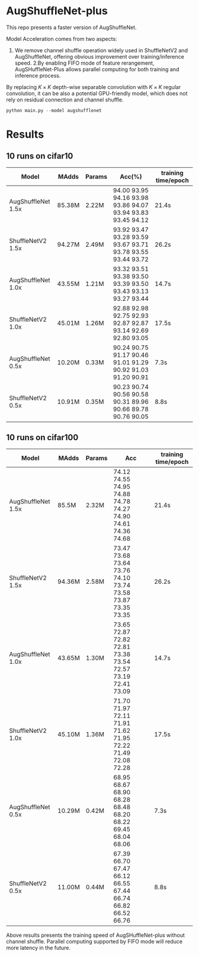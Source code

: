 # AugShuffleNet-plus

This repo presents a faster version of AugShuffleNet. 

Model Acceleration comes from two aspects:

1. We remove channel shuffle operation widely used in ShuffleNetV2 and AugShuffleNet, offering obvious improvement over training/inference speed.
2.By enabling FIFO mode of feature rerangement, AugSHuffleNet-Plus allows parallel computing for both training and inference process.

By replacing $K\times K$ depth-wise separable convolution with $K\times K$ regular convolution, it can be also a potential GPU-friendly model, which does not rely on residual connection and channel shuffle.


```python
python main.py --model augshufflenet
```


# Results
## 10 runs on cifar10
|Model |               MAdds | Params  | Acc(%)          |                                              training time/epoch| 
|----------------------|------|---------|-----|-----|
|AugShuffleNet 1.5x    |85.38M |2.22M     |94.00  93.95 94.16 93.98 93.86 94.07 93.94 93.83 93.45 94.12  |21.4s|
|ShuffleNetV2  1.5x    |94.27M |2.49M     |93.92  93.47 93.28 93.59 93.67 93.71 93.78 93.55 93.44 93.72  |26.2s|
|AugShuffleNet 1.0x    |43.55M |1.21M    |93.32  93.51 93.38 93.50 93.39 93.50 93.43 93.13 93.27 93.44   |14.7s|
|ShuffleNetV2  1.0x    |45.01M |1.26M    |92.88  92.98 92.75 92.93 92.87 92.87 93.14 92.69 92.80 93.05   |17.5s|
|AugShuffleNet 0.5x    |10.20M |0.33M   |90.24  90.75 91.17 90.46 91.01 91.29 90.92 91.03 91.20 90.91   |7.3s|
|ShuffleNetV2  0.5x    |10.91M |0.35M    |90.23  90.74 90.56 90.58 90.31 89.96 90.66 89.78 90.76 90.05   |8.8s|




## 10 runs on cifar100
|Model |               MAdds | Params  | Acc           |                                              training time/epoch| 
|----------------------|------|---------|-----|-----|
|AugShuffleNet 1.5x|  85.5M  |2.32M   |74.12   74.55 74.95 74.88 74.78 74.27 74.90 74.61 74.36 74.68 |21.4s|
|ShuffleNetV2 1.5x|   94.36M |2.58M  |73.47 73.68  73.64 73.76 74.10 73.74 73.58 73.87  73.35 73.35|26.2s|
|AugShuffleNet  1.0x|  43.65M |1.30M    |73.65   72.87 72.82 72.81 73.38 73.54 72.57 73.19 72.41 73.09 |14.7s|
|ShuffleNetV2 1.0x  | 45.10M |1.36M  |71.70 71.97  72.11 71.91 71.62 71.95 72.22 71.49  72.08 72.28 |17.5s|
|AugShuffleNet 0.5x  |10.29M |0.42M   | 68.95   68.67 68.90 68.28 68.48 68.20 68.22 69.45 68.04 68.06 |7.3s|
|ShuffleNetV2 0.5x   |11.00M |0.44M  |67.39 66.70  67.47 66.12 66.55 67.44 66.74 66.82  66.52 66.76 |8.8s|


Above results presents the training speed of AugSHuffleNet-plus without channel shuffle. Parallel computing supported by FIFO mode will reduce more latency in the future.
